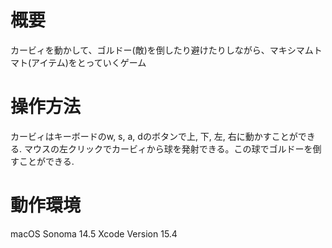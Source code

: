 # 概要
カービィを動かして、ゴルドー(敵)を倒したり避けたりしながら、マキシマムトマト(アイテム)をとっていくゲーム

# 操作方法
カービィはキーボードのw, s, a, dのボタンで上, 下, 左, 右に動かすことができる.
マウスの左クリックでカービィから球を発射できる。この球でゴルドーを倒すことができる.

# 動作環境
macOS Sonoma 14.5
Xcode Version 15.4
